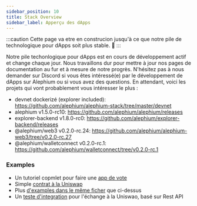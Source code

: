 ```yaml
---
sidebar_position: 10
title: Stack Overview
sidebar_label: Apperçu des dApps
---
```


:::caution
Cette page va etre en construcion jusqu'à ce que notre pile de technologique pour dApps soit plus stable. 🚧
:::

Notre pile techonlogique pour dApps est en cours de développement actif et change chaque jour. Nous travaillons dur pour mettre à jour nos pages de documentation au fur et à mesure de notre progrès. N'hésitez pas à nous demander sur Discord si vous êtes intéressé(e) par le développement de dApps sur Alephium ou si vous avez des questions. En attendant, voici les projets qui vont probablement vous intéresser le plus :

- devnet dockerizé (explorer included): https://github.com/alephium/alephium-stack/tree/master/devnet
- alephium v1.5.0-rc10: https://github.com/alephium/alephium/releases
- explorer-backend v1.8.0-rc0: https://github.com/alephium/explorer-backend/releases
- @alephium/web3 v0.2.0-rc.24: https://github.com/alephium/alephium-web3/tree/v0.2.0-rc.27
- @alephium/walletconnect v0.2.0-rc.1: https://github.com/alephium/walletconnect/tree/v0.2.0-rc.1

### Examples

- Un tutoriel copmlet pour faire une [app de vote](https://github.com/alephium/voting-tutorial)
- Simple [contrat à la Uniswap](https://github.com/alephium/alephium/blob/master/flow/src/test/scala/org/alephium/flow/core/VMSpec.scala#L1335-L1405)
- Plus [d'examples dans le même ficher](https://github.com/alephium/alephium/blob/master/flow/src/test/scala/org/alephium/flow/core/VMSpec.scala) que ci-dessus
- Un [teste d'integration](https://github.com/alephium/alephium/blob/master/app/src/it/scala/org/alephium/app/SmartContractTest.scala) pour l'échange à la Uniswao, basé sur Rest API